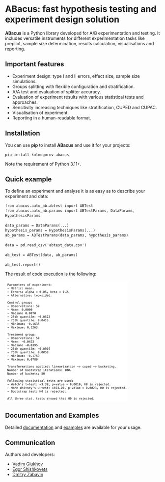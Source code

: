 # ABacus: fast hypothesis testing and experiment design solution

**ABacus** is a Python library developed for A/B experimentation and testing.
It includes versatile instruments for different experimentation tasks like
prepilot, sample size determination, results calculation, visualisations and reporting.

## Important features

* Experiment design: type I and II errors, effect size, sample size simulations.
* Groups splitting with flexible configuration and stratification.
* A/A test and evaluation of splitter accuracy.
* Evaluation of experiment results with various statistical tests and approaches.
* Sensitivity increasing techniques like stratification, CUPED and CUPAC.
* Visualisation of experiment.
* Reporting in a human-readable format.

## Installation

You can use **pip** to install **ABacus** and use it for your projects:
```shell
pip install kolmogorov-abacus
```

Note the requirement of Python 3.11+.

## Quick example

To define an experiment and analyse it is as easy as to describe your experiment and data:
```shell
from abacus.auto_ab.abtest import ABTest
from abacus.auto_ab.params import ABTestParams, DataParams, HypothesisParams

data_params = DataParams(...)
hypothesis_params = HypothesisParams(...)
ab_params = ABTestParams(data_params, hypothesis_params)

data = pd.read_csv('abtest_data.csv')

ab_test = ABTest(data, ab_params)

ab_test.report()
```

The result of code execution is the following:

[//]: # (![Experiment report!]&#40;docs/source/_static/report_example.png&#41;)
<img src="docs/source/_static/report_example.png" width="400">

## Documentation and Examples

Detailed [documentation](https://github.com/educauchy/abacus/tree/main/examples>) and [examples](https://github.com/educauchy/abacus/tree/main/examples>) are available for your usage.

## Communication

Authors and developers:
* [Vadim Glukhov](https://github.com/educauchy)
* [Egor Shishkovets](https://github.com/egorshishkovets)
* [Dmitry Zabavin](https://github.com/dmitryzabavin)
